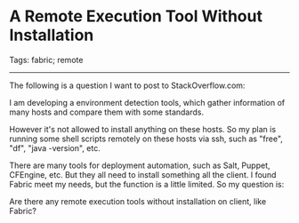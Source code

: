 # A Remote Execution Tool Without Installation
Tags: fabric; remote

------

The following is a question I want to post to StackOverflow.com:

I am developing a environment detection tools, which gather information of many hosts and compare them with some standards.

However it's not allowed to install anything on these hosts. So my plan is running some shell scripts remotely on these hosts via ssh, such as "free", "df", "java -version", etc.

There are many tools for deployment automation, such as Salt, Puppet, CFEngine, etc. But they all need to install something all the client. I found Fabric meet my needs, but the function is a little limited. So my question is:

Are there any remote execution tools without installation on client, like Fabric?
